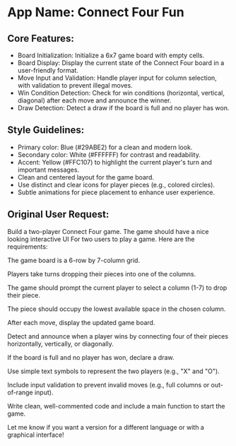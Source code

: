 # **App Name**: Connect Four Fun

## Core Features:

- Board Initialization: Initialize a 6x7 game board with empty cells.
- Board Display: Display the current state of the Connect Four board in a user-friendly format.
- Move Input and Validation: Handle player input for column selection, with validation to prevent illegal moves.
- Win Condition Detection: Check for win conditions (horizontal, vertical, diagonal) after each move and announce the winner.
- Draw Detection: Detect a draw if the board is full and no player has won.

## Style Guidelines:

- Primary color: Blue (#29ABE2) for a clean and modern look.
- Secondary color: White (#FFFFFF) for contrast and readability.
- Accent: Yellow (#FFC107) to highlight the current player's turn and important messages.
- Clean and centered layout for the game board.
- Use distinct and clear icons for player pieces (e.g., colored circles).
- Subtle animations for piece placement to enhance user experience.

## Original User Request:
Build a two-player Connect Four game. The game should have a nice looking interactive UI For two users to play a game. Here are the requirements:

The game board is a 6-row by 7-column grid.

Players take turns dropping their pieces into one of the columns.

The game should prompt the current player to select a column (1-7) to drop their piece.

The piece should occupy the lowest available space in the chosen column.

After each move, display the updated game board.

Detect and announce when a player wins by connecting four of their pieces horizontally, vertically, or diagonally.

If the board is full and no player has won, declare a draw.

Use simple text symbols to represent the two players (e.g., "X" and "O").

Include input validation to prevent invalid moves (e.g., full columns or out-of-range input).

Write clean, well-commented code and include a main function to start the game.

Let me know if you want a version for a different language or with a graphical interface!
  